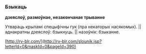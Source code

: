### Бзыкаць
**дзеяслоў, размоўнае, незакончанае трыванне**

Утвараць крыламі спецыфічны гук (пра некаторых насякомых). || аднакратны дзеяслоў: бзыкнуць. || назоўнік: бзыканне.

<a rel="author">[http://rv-blr.com/](http://rv-blr.com/slounik.jsp?letterId=0&maskId=0&pageId=390)</a>
